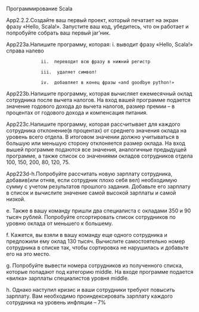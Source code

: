 Программирование Scala

App2.2.2.Создайте ваш первый проект, который печатает на экран фразу «Hello, Scala!». 
Запустите ваш код, убедитесь, что он работает и попробуйте собрать ваш первый jar’ник.

App223a.Напишите программу, которая:
                 i.  выводит фразу «Hello, Scala!» справа налево

                 ii.  переводит всю фразу в нижний регистр

                 iii.  удаляет символ!

                 iv.  добавляет в конец фразы «and goodbye python!»

App223b.Напишите программу, которая вычисляет ежемесячный оклад сотрудника после вычета налогов. 
На вход вашей программе подается значение годового дохода до вычета налогов, размер премии – в процентах от годового дохода и компенсация питания.

App223с.Напишите программу, которая рассчитывает для каждого сотрудника отклонение(в процентах) от среднего значения оклада на уровень всего отдела. 
В итоговом значении должно учитываться в большую или меньшую сторону отклоняется размер оклада. 
На вход вышей программе подаются все значения, аналогичные предыдущей программе, а также список со значениями окладов сотрудников отдела 100, 150, 200, 80, 120, 75.

App223d-h.Попробуйте рассчитать новую зарплату сотрудника, добавив(или отняв, если сотрудник плохо себя вел) необходимую сумму с учетом результатов прошлого задания. 
Добавьте его зарплату в список и вычислите значение самой высокой зарплаты и самой низкой.

e. Также в вашу команду пришли два специалиста с окладами 350 и 90 тысяч рублей.
Попробуйте отсортировать список сотрудников по уровню оклада от меньшего к большему.

f. Кажется, вы взяли в вашу команду еще одного сотрудника и предложили ему оклад 130 тысяч. 
Вычислите самостоятельно номер сотрудника в списке так, чтобы сортировка не нарушилась и добавьте его на это место.

g. Попробуйте вывести номера сотрудников из полученного списка, которые попадают под категорию middle. 
На входе программе подается «вилка» зарплаты специалистов уровня middle.

h. Однако наступил кризис и ваши сотрудники требуют повысить зарплату. 
Вам необходимо проиндексировать зарплату каждого сотрудника на уровень инфляции – 7%
